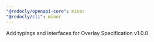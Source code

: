 ```yaml
---
"@redocly/openapi-core": minor
"@redocly/cli": minor
---
```


Add typings and interfaces for Overlay Specification v1.0.0
